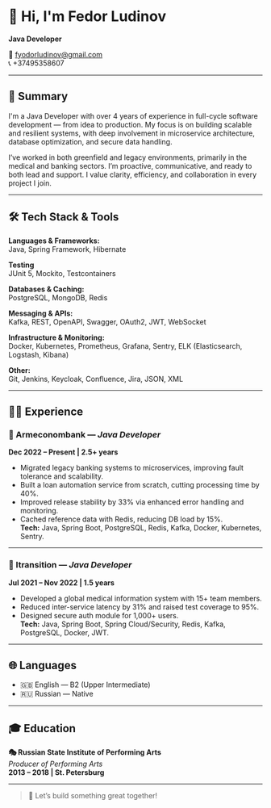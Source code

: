 # 👋 Hi, I'm Fedor Ludinov

**Java Developer**

📧 fyodorludinov@gmail.com  
📞 +37495358607  

---

## 🧠 Summary

I'm a Java Developer with over 4 years of experience in full-cycle software development — from idea to production. My focus is on building scalable and resilient systems, with deep involvement in microservice architecture, database optimization, and secure data handling.

I’ve worked in both greenfield and legacy environments, primarily in the medical and banking sectors. I’m proactive, communicative, and ready to both lead and support. I value clarity, efficiency, and collaboration in every project I join.

---

## 🛠️ Tech Stack & Tools

**Languages & Frameworks:**  
Java, Spring Framework, Hibernate

**Testing**  
JUnit 5, Mockito, Testcontainers

**Databases & Caching:**  
PostgreSQL, MongoDB, Redis

**Messaging & APIs:**  
Kafka, REST, OpenAPI, Swagger, OAuth2, JWT, WebSocket

**Infrastructure & Monitoring:**  
Docker, Kubernetes, Prometheus, Grafana, Sentry, ELK (Elasticsearch, Logstash, Kibana)

**Other:**  
Git, Jenkins, Keycloak, Confluence, Jira, JSON, XML

---

## 🧑‍💻 Experience

### 💼 Armeconombank — *Java Developer*  
**Dec 2022 – Present | 2.5+ years**

- Migrated legacy banking systems to microservices, improving fault tolerance and scalability.  
- Built a loan automation service from scratch, cutting processing time by 40%.  
- Improved release stability by 33% via enhanced error handling and monitoring.  
- Cached reference data with Redis, reducing DB load by 15%.  
**Tech:** Java, Spring Boot, PostgreSQL, Redis, Kafka, Docker, Kubernetes, Sentry.

---

### 💼 Itransition — *Java Developer*  
**Jul 2021 – Nov 2022 | 1.5 years**

- Developed a global medical information system with 15+ team members.  
- Reduced inter-service latency by 31% and raised test coverage to 95%.  
- Designed secure auth module for 1,000+ users.  
**Tech:** Java, Spring Boot, Spring Cloud/Security, Redis, Kafka, PostgreSQL, Docker, JWT.

---

## 🌐 Languages

- 🇬🇧 English — B2 (Upper Intermediate)  
- 🇷🇺 Russian — Native  

---

## 🎓 Education

**🎭 Russian State Institute of Performing Arts**  
*Producer of Performing Arts*  
**2013 – 2018 | St. Petersburg**

---

> 🚀 Let’s build something great together!
